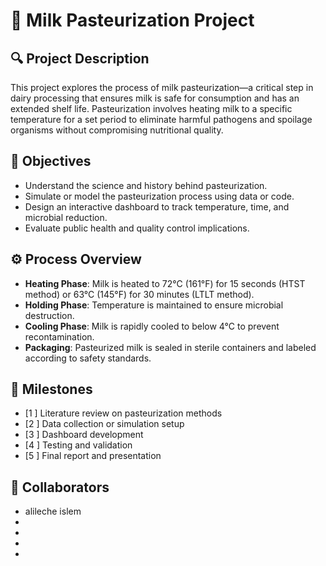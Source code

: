 # 🥛 Milk Pasteurization Project

## 🔍 Project Description
This project explores the process of milk pasteurization—a critical step in dairy processing that ensures milk is safe for consumption and has an extended shelf life. Pasteurization involves heating milk to a specific temperature for a set period to eliminate harmful pathogens and spoilage organisms without compromising nutritional quality.

## 🎯 Objectives
- Understand the science and history behind pasteurization.
- Simulate or model the pasteurization process using data or code.
- Design an interactive dashboard to track temperature, time, and microbial reduction.
- Evaluate public health and quality control implications.

## ⚙️ Process Overview
- **Heating Phase**: Milk is heated to 72°C (161°F) for 15 seconds (HTST method) or 63°C (145°F) for 30 minutes (LTLT method).
- **Holding Phase**: Temperature is maintained to ensure microbial destruction.
- **Cooling Phase**: Milk is rapidly cooled to below 4°C to prevent recontamination.
- **Packaging**: Pasteurized milk is sealed in sterile containers and labeled according to safety standards.

## 📅 Milestones
- [1 ] Literature review on pasteurization methods
- [2 ] Data collection or simulation setup
- [3 ] Dashboard development
- [4 ] Testing and validation
- [5 ] Final report and presentation

## 👥 Collaborators
- alileche islem
- 
- 
- 
-



